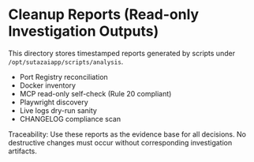 # Cleanup Reports (Read-only Investigation Outputs)

This directory stores timestamped reports generated by scripts under `/opt/sutazaiapp/scripts/analysis`.

- Port Registry reconciliation
- Docker inventory
- MCP read-only self-check (Rule 20 compliant)
- Playwright discovery
- Live logs dry-run sanity
- CHANGELOG compliance scan

Traceability: Use these reports as the evidence base for all decisions. No destructive changes must occur without corresponding investigation artifacts.
